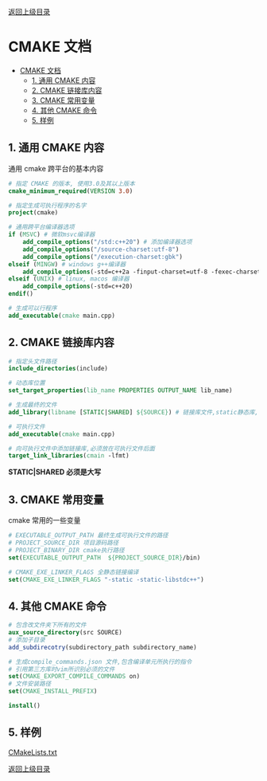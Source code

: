 [返回上级目录](../)

# CMAKE 文档

- [CMAKE 文档](#cmake-文档)
  - [1. 通用 CMAKE 内容](#1-通用-cmake-内容)
  - [2. CMAKE 链接库内容](#2-cmake-链接库内容)
  - [3. CMAKE 常用变量](#3-cmake-常用变量)
  - [4. 其他 CMAKE 命令](#4-其他-cmake-命令)
  - [5. 样例](#5-样例)

## 1. 通用 CMAKE 内容

通用 cmake 跨平台的基本内容

```cmake
# 指定 CMAKE 的版本, 使用3.0及其以上版本
cmake_minimum_required(VERSION 3.0)

# 指定生成可执行程序的名字
project(cmake)

# 通用跨平台编译器选项
if (MSVC) # 微软msvc编译器
    add_compile_options("/std:c++20") # 添加编译器选项
    add_compile_options("/source-charset:utf-8")
    add_compile_options("/execution-charset:gbk")
elseif (MINGW) # windows g++编译器
    add_compile_options(-std=c++2a -finput-charset=utf-8 -fexec-charset=gbk)
elseif (UNIX) # linux, macos 编译器
    add_compile_options(-std=c++20)
endif()

# 生成可以行程序
add_executable(cmake main.cpp)

```

## 2. CMAKE 链接库内容

```cmake
# 指定头文件路径
include_directories(include)

# 动态库位置
set_target_properties(lib_name PROPERTIES OUTPUT_NAME lib_name)

# 生成最终的文件
add_library(libname [STATIC|SHARED] ${SOURCE}) # 链接库文件,static静态库,shared动态库

# 可执行文件
add_executable(cmake main.cpp)

# 向可执行文件中添加链接库,必须放在可执行文件后面
target_link_libraries(cmain -lfmt)
```

**STATIC|SHARED 必须是大写**

## 3. CMAKE 常用变量

cmake 常用的一些变量

```cmake
# EXECUTABLE_OUTPUT_PATH 最终生成可执行文件的路径
# PROJECT_SOURCE_DIR 项目源码路径
# PROJECT_BINARY_DIR cmake执行路径
set(EXECUTABLE_OUTPUT_PATH  ${PROJECT_SOURCE_DIR}/bin)

# CMAKE_EXE_LINKER_FLAGS 全静态链接编译
set(CMAKE_EXE_LINKER_FLAGS "-static -static-libstdc++")

```

## 4. 其他 CMAKE 命令

```cmake
# 包含改文件夹下所有的文件
aux_source_directory(src SOURCE)
# 添加子目录
add_subdirecotry(subdirectory_path subdirectory_name)

# 生成compile_commands.json 文件,包含编译单元所执行的指令
# 引用第三方库时vim所识别必须的文件
set(CMAKE_EXPORT_COMPILE_COMMANDS on)
# 文件安装路径
set(CMAKE_INSTALL_PREFIX)

install()
```

## 5. 样例

[CMakeLists.txt](./CMakeLists.txt)

[返回上级目录](../)
